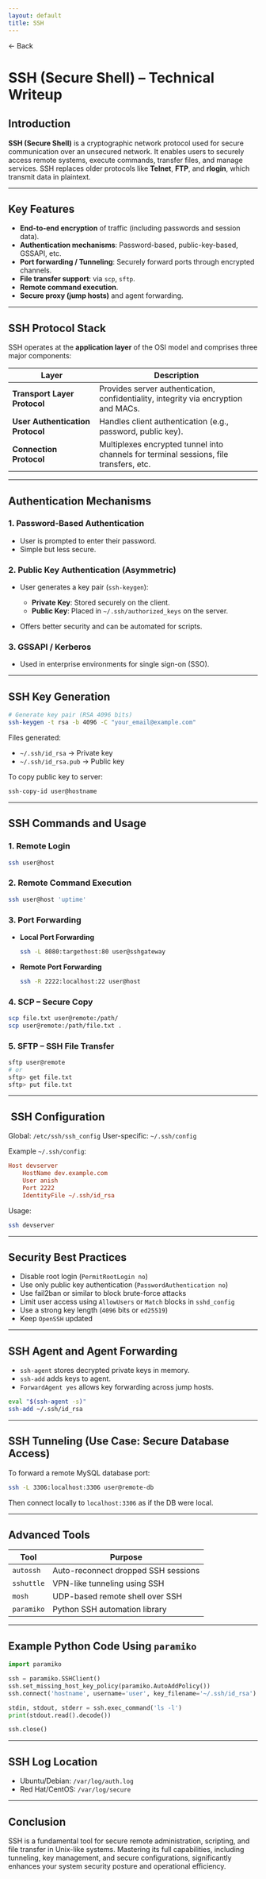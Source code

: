 ```yaml
---
layout: default 
title: SSH
---
```


<a href="https://anish7600.github.io/technical-writeups" style="text-decoration: none;">← Back</a>


#  SSH (Secure Shell) – Technical Writeup

##  Introduction

**SSH (Secure Shell)** is a cryptographic network protocol used for secure communication over an unsecured network. It enables users to securely access remote systems, execute commands, transfer files, and manage services. SSH replaces older protocols like **Telnet**, **FTP**, and **rlogin**, which transmit data in plaintext.

---

##  Key Features

* **End-to-end encryption** of traffic (including passwords and session data).
* **Authentication mechanisms**: Password-based, public-key-based, GSSAPI, etc.
* **Port forwarding / Tunneling**: Securely forward ports through encrypted channels.
* **File transfer support**: via `scp`, `sftp`.
* **Remote command execution**.
* **Secure proxy (jump hosts)** and agent forwarding.

---

##  SSH Protocol Stack

SSH operates at the **application layer** of the OSI model and comprises three major components:

| Layer                            | Description                                                                            |
| -------------------------------- | -------------------------------------------------------------------------------------- |
| **Transport Layer Protocol**     | Provides server authentication, confidentiality, integrity via encryption and MACs.    |
| **User Authentication Protocol** | Handles client authentication (e.g., password, public key).                            |
| **Connection Protocol**          | Multiplexes encrypted tunnel into channels for terminal sessions, file transfers, etc. |

---

##  Authentication Mechanisms

### 1. **Password-Based Authentication**

* User is prompted to enter their password.
* Simple but less secure.

### 2. **Public Key Authentication (Asymmetric)**

* User generates a key pair (`ssh-keygen`):

  * **Private Key**: Stored securely on the client.
  * **Public Key**: Placed in `~/.ssh/authorized_keys` on the server.
* Offers better security and can be automated for scripts.

### 3. **GSSAPI / Kerberos**

* Used in enterprise environments for single sign-on (SSO).

---

##  SSH Key Generation

```bash
# Generate key pair (RSA 4096 bits)
ssh-keygen -t rsa -b 4096 -C "your_email@example.com"
```

Files generated:

* `~/.ssh/id_rsa` → Private key
* `~/.ssh/id_rsa.pub` → Public key

To copy public key to server:

```bash
ssh-copy-id user@hostname
```

---

##  SSH Commands and Usage

### 1. **Remote Login**

```bash
ssh user@host
```

### 2. **Remote Command Execution**

```bash
ssh user@host 'uptime'
```

### 3. **Port Forwarding**

* **Local Port Forwarding**

  ```bash
  ssh -L 8080:targethost:80 user@sshgateway
  ```
* **Remote Port Forwarding**

  ```bash
  ssh -R 2222:localhost:22 user@host
  ```

### 4. **SCP – Secure Copy**

```bash
scp file.txt user@remote:/path/
scp user@remote:/path/file.txt .
```

### 5. **SFTP – SSH File Transfer**

```bash
sftp user@remote
# or
sftp> get file.txt
sftp> put file.txt
```

---

## ️ SSH Configuration

Global: `/etc/ssh/ssh_config`
User-specific: `~/.ssh/config`

Example `~/.ssh/config`:

```ini
Host devserver
    HostName dev.example.com
    User anish
    Port 2222
    IdentityFile ~/.ssh/id_rsa
```

Usage:

```bash
ssh devserver
```

---

##  Security Best Practices

* Disable root login (`PermitRootLogin no`)
* Use only public key authentication (`PasswordAuthentication no`)
* Use fail2ban or similar to block brute-force attacks
* Limit user access using `AllowUsers` or `Match` blocks in `sshd_config`
* Use a strong key length (`4096` bits or `ed25519`)
* Keep `OpenSSH` updated

---

##  SSH Agent and Agent Forwarding

* `ssh-agent` stores decrypted private keys in memory.
* `ssh-add` adds keys to agent.
* `ForwardAgent yes` allows key forwarding across jump hosts.

```bash
eval "$(ssh-agent -s)"
ssh-add ~/.ssh/id_rsa
```

---

##  SSH Tunneling (Use Case: Secure Database Access)

To forward a remote MySQL database port:

```bash
ssh -L 3306:localhost:3306 user@remote-db
```

Then connect locally to `localhost:3306` as if the DB were local.

---

##  Advanced Tools

| Tool       | Purpose                             |
| ---------- | ----------------------------------- |
| `autossh`  | Auto-reconnect dropped SSH sessions |
| `sshuttle` | VPN-like tunneling using SSH        |
| `mosh`     | UDP-based remote shell over SSH     |
| `paramiko` | Python SSH automation library       |

---

##  Example Python Code Using `paramiko`

```python
import paramiko

ssh = paramiko.SSHClient()
ssh.set_missing_host_key_policy(paramiko.AutoAddPolicy())
ssh.connect('hostname', username='user', key_filename='~/.ssh/id_rsa')

stdin, stdout, stderr = ssh.exec_command('ls -l')
print(stdout.read().decode())

ssh.close()
```

---

##  SSH Log Location

* Ubuntu/Debian: `/var/log/auth.log`
* Red Hat/CentOS: `/var/log/secure`

---

##  Conclusion

SSH is a fundamental tool for secure remote administration, scripting, and file transfer in Unix-like systems. Mastering its full capabilities, including tunneling, key management, and secure configurations, significantly enhances your system security posture and operational efficiency.


